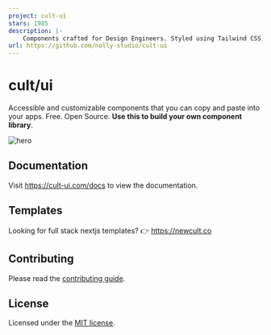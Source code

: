 ```yaml
---
project: cult-ui
stars: 1985
description: |-
    Components crafted for Design Engineers. Styled using Tailwind CSS, fully compatible with Shadcn, and easy to integrate—just copy and paste. MIT 🤌
url: https://github.com/nolly-studio/cult-ui
---
```


# cult/ui

Accessible and customizable components that you can copy and paste into your apps. Free. Open Source. **Use this to build your own component library**.

![hero](apps/www/public/og.png)

## Documentation

Visit https://cult-ui.com/docs to view the documentation.

## Templates

Looking for full stack nextjs templates? 👉 https://newcult.co

## Contributing

Please read the [contributing guide](/CONTRIBUTING.md).

## License

Licensed under the [MIT license](https://github.com/Jordan-Gilliam/ui/blob/main/LICENSE.md).

